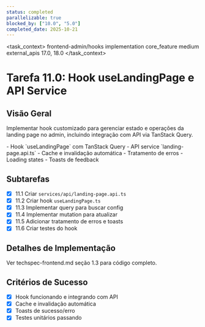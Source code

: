 ```yaml
---
status: completed
parallelizable: true
blocked_by: ["10.0", "5.0"]
completed_date: 2025-10-21
---
```


<task_context>
<domain>frontend-admin/hooks</domain>
<type>implementation</type>
<scope>core_feature</scope>
<complexity>medium</complexity>
<dependencies>external_apis</dependencies>
<unblocks>17.0, 18.0</unblocks>
</task_context>

# Tarefa 11.0: Hook useLandingPage e API Service

## Visão Geral

Implementar hook customizado para gerenciar estado e operações da landing page no admin, incluindo integração com API via TanStack Query.

<requirements>
- Hook `useLandingPage` com TanStack Query
- API service `landing-page.api.ts`
- Cache e invalidação automática
- Tratamento de erros
- Loading states
- Toasts de feedback
</requirements>

## Subtarefas

- [x] 11.1 Criar `services/api/landing-page.api.ts`
- [x] 11.2 Criar hook `useLandingPage.ts`
- [x] 11.3 Implementar query para buscar config
- [x] 11.4 Implementar mutation para atualizar
- [x] 11.5 Adicionar tratamento de erros e toasts
- [x] 11.6 Criar testes do hook

## Detalhes de Implementação

Ver techspec-frontend.md seção 1.3 para código completo.

## Critérios de Sucesso

- [x] Hook funcionando e integrando com API
- [x] Cache e invalidação automática
- [x] Toasts de sucesso/erro
- [x] Testes unitários passando
